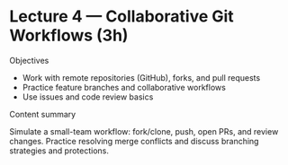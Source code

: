# Lecture 4 — Collaborative Git Workflows (3h)

Objectives

- Work with remote repositories (GitHub), forks, and pull requests
- Practice feature branches and collaborative workflows
- Use issues and code review basics

Content summary

Simulate a small-team workflow: fork/clone, push, open PRs, and review changes. Practice resolving merge conflicts and discuss branching strategies and protections.
